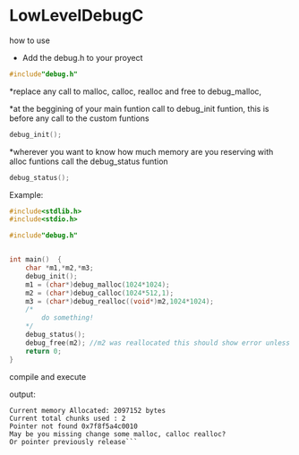 # LowLevelDebugC

how to use

* Add the debug.h to your proyect
```c
#include"debug.h"
```

*replace any call to malloc, calloc, realloc and free to debug_malloc, 


*at the beggining of your main funtion  call to debug_init funtion, this is before any call to the custom funtions
```c
debug_init();
```

*wherever you want to know how much memory are you reserving with alloc funtions call the debug_status funtion

```c
debug_status();
```

Example:


```c
#include<stdlib.h>
#include<stdio.h>

#include"debug.h"


int main()	{
	char *m1,*m2,*m3;
	debug_init();
	m1 = (char*)debug_malloc(1024*1024);
	m2 = (char*)debug_calloc(1024*512,1);
	m3 = (char*)debug_realloc((void*)m2,1024*1024);
	/*
		do something!
	*/
	debug_status();
	debug_free(m2);	//m2 was reallocated this should show error unless  m2 == m3 was true
	return 0;
}

```

compile and execute

output:

```
Current memory Allocated: 2097152 bytes
Current total chunks used : 2
Pointer not found 0x7f8f5a4c0010
May be you missing change some malloc, calloc realloc?
Or pointer previously release```




